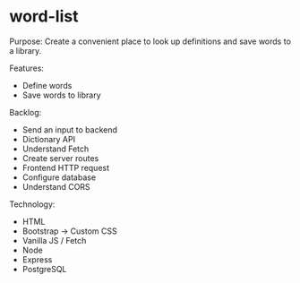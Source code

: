 # word-list

Purpose:
Create a convenient place to look up definitions and save words to a library.

Features:
- Define words
- Save words to library

Backlog:
- Send an input to backend
- Dictionary API
- Understand Fetch
- Create server routes
- Frontend HTTP request
- Configure database
- Understand CORS

Technology:
- HTML
- Bootstrap -> Custom CSS
- Vanilla JS / Fetch
- Node
- Express
- PostgreSQL